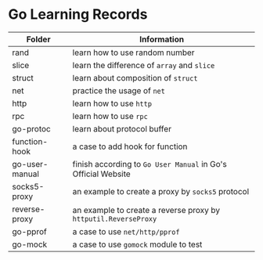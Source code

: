 # Go Learning Records

| Folder         | Information                                                     |
| -------------- | --------------------------------------------------------------- |
| rand           | learn how to use random number                                  |
| slice          | learn the difference of `array` and `slice`                     |
| struct         | learn about composition of `struct`                             |
| net            | practice the usage of `net`                                     |
| http           | learn how to use `http`                                         |
| rpc            | learn how to use `rpc`                                          |
| go-protoc      | learn about protocol buffer                                     |
| function-hook  | a case to add hook for function                                 |
| go-user-manual | finish according to `Go User Manual` in Go's Official Website   |
| socks5-proxy   | an example to create a proxy by `socks5` protocol               |
| reverse-proxy  | an example to create a reverse proxy by `httputil.ReverseProxy` |
| go-pprof       | a case to use `net/http/pprof`                                  |
| go-mock        | a case to use `gomock` module to test                           |
